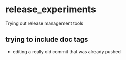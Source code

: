 # release_experiments
Trying out release management tools

## trying to include doc tags
- editing a really old commit that was already pushed
